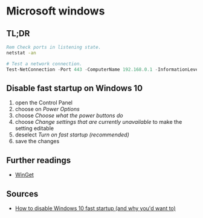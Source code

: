 # Microsoft windows

## TL;DR

```bat
Rem Check ports in listening state.
netstat -an
```

```ps1
# Test a network connection.
Test-NetConnection -Port 443 -ComputerName 192.168.0.1 -InformationLevel Detailed
```

## Disable fast startup on Windows 10

1. open the Control Panel
1. choose on _Power Options_
1. choose _Choose what the power buttons do_
1. choose _Change settings that are currently unavailable_ to make the setting editable
1. deselect _Turn on fast startup (recommended)_
1. save the changes

## Further readings

- [WinGet]

[winget]: winget.md

## Sources

- [How to disable Windows 10 fast startup (and why you'd want to)]

[how to disable windows 10 fast startup (and why you'd want to)]: https://www.windowscentral.com/how-disable-windows-10-fast-startup
